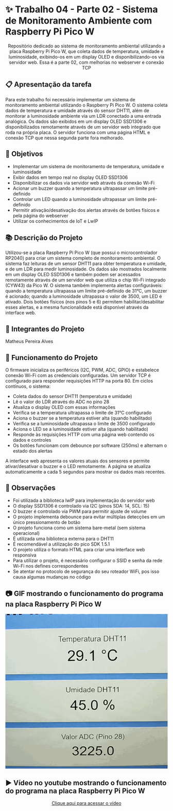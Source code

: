 # ✨ Trabalho 04 - Parte 02 - Sistema de Monitoramento Ambiente com Raspberry Pi Pico W

<p align="center"> Repositório dedicado ao sistema de monitoramento ambiental utilizando a placa Raspberry Pi Pico W, que coleta dados de temperatura, umidade e luminosidade, exibindo-os em um display OLED e disponibilizando-os via servidor web. Essa é a parte 02, com melhorias no webserver e conexão TCP </p>

## :clipboard: Apresentação da tarefa

Para este trabalho foi necessário implementar um sistema de monitoramento ambiental utilizando o Raspberry Pi Pico W. O sistema coleta dados de temperatura e umidade através do sensor DHT11, além de monitorar a luminosidade ambiente via um LDR conectado a uma entrada analógica. Os dados são exibidos em um display OLED SSD1306 e disponibilizados remotamente através de um servidor web integrado que roda na própria placa. O servidor funciona com uma página HTML e conexão TCP que nessa segunda parte fora melhorado.

## :dart: Objetivos

- Implementar um sistema de monitoramento de temperatura, umidade e luminosidade
- Exibir dados em tempo real no display OLED SSD1306
- Disponibilizar os dados via servidor web através da conexão Wi-Fi
- Acionar um buzzer quando a temperatura ultrapassar um limite pré-definido
- Controlar um LED quando a luminosidade ultrapassar um limite pré-definido
- Permitir ativação/desativação dos alertas através de botões físicos e pela página do webserver
- Utilizar os conhecimentos de IoT e LwIP

## :books: Descrição do Projeto

Utilizou-se a placa Raspberry Pi Pico W (que possui o microcontrolador RP2040) para criar um sistema completo de monitoramento ambiental. O sistema faz leituras de um sensor DHT11 para obter temperatura e umidade, e de um LDR para medir luminosidade. Os dados são mostrados localmente em um display OLED SSD1306 e também podem ser acessados remotamente através de um servidor web que utiliza o chip Wi-Fi integrado (CYW43) da Pico W. O sistema também implementa alertas configuráveis: quando a temperatura ultrapassa um limite pré-definido de 31°C, um buzzer é acionado; quando a luminosidade ultrapassa o valor de 3500, um LED é ativado. Dois botões físicos (nos pinos 5 e 6) permitem habilitar/desabilitar esses alertas, e a mesma funcionalidade está disponível através da interface web.

## :walking: Integrantes do Projeto

Matheus Pereira Alves

## :bookmark_tabs: Funcionamento do Projeto

O firmware inicializa os periféricos (I2C, PWM, ADC, GPIO) e estabelece conexão Wi-Fi com as credenciais configuradas. Um servidor TCP é configurado para responder requisições HTTP na porta 80. Em ciclos contínuos, o sistema:

- Coleta dados do sensor DHT11 (temperatura e umidade)
- Lê o valor do LDR através do ADC no pino 28
- Atualiza o display OLED com essas informações
- Verifica se a temperatura ultrapassa o limite de 31°C configurado
- Aciona o buzzer se a temperatura estiver alta (quando habilitado)
- Verifica se a luminosidade ultrapassa o limite de 3500 configurado
- Aciona o LED se a luminosidade estiver alta (quando habilitado)
- Responde às requisições HTTP com uma página web contendo os dados e controles
- Os botões funcionam com debounce por software (250ms) e alternam o estado dos alertas

A interface web apresenta os valores atuais dos sensores e permite ativar/desativar o buzzer e o LED remotamente. A página se atualiza automaticamente a cada 5 segundos para mostrar os dados mais recentes.

## :eyes: Observações

- Foi utilizada a biblioteca lwIP para implementação do servidor web
- O display SSD1306 é controlado via I2C (pinos SDA: 14, SCL: 15)
- O buzzer é controlado via PWM para permitir ajuste de volume
- O projeto implementa debounce para evitar múltiplas detecções em um único pressionamento de botão
- O projeto funciona como um sistema bare-metal (sem sistema operacional)
- É utilizada uma biblioteca externa para o DHT11
- É recomendável a utilização do pico SDK 1.5.1
- O projeto utiliza o formato HTML para criar uma interface web responsiva
- Para utilizar o projeto, é necessário configurar o SSID e senha da rede Wi-Fi nos defines correspondentes
- Se atentar no protocolo de segurança do seu roteador WiFi, pos isso causa algumas mudanças no código

## :camera: GIF mostrando o funcionamento do programa na placa Raspberry Pi Pico W

<p align="center">
  <img src="images/trabalhose04_p2.gif" alt="GIF" width="526px" />
</p>

## :arrow_forward: Vídeo no youtube mostrando o funcionamento do programa na placa Raspberry Pi Pico W

<p align="center">
    <a href="https://www.youtube.com/watch?v=JYvfb7n6uu0">Clique aqui para acessar o vídeo</a>
</p>
